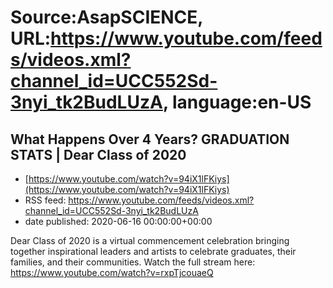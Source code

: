 # Source:AsapSCIENCE, URL:https://www.youtube.com/feeds/videos.xml?channel_id=UCC552Sd-3nyi_tk2BudLUzA, language:en-US

## What Happens Over 4 Years? GRADUATION STATS | Dear Class of 2020
 - [https://www.youtube.com/watch?v=94iX1lFKiys](https://www.youtube.com/watch?v=94iX1lFKiys)
 - RSS feed: https://www.youtube.com/feeds/videos.xml?channel_id=UCC552Sd-3nyi_tk2BudLUzA
 - date published: 2020-06-16 00:00:00+00:00

Dear Class of 2020 is a virtual commencement celebration bringing together inspirational leaders and artists to celebrate graduates, their families, and their communities.
Watch the full stream here: https://www.youtube.com/watch?v=rxpTjcouaeQ

